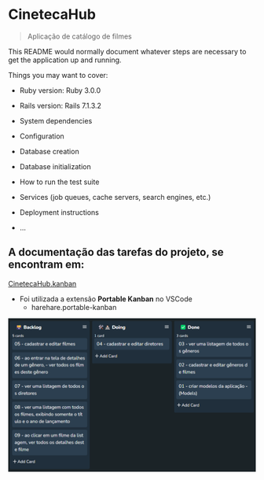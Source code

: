 # CinetecaHub
> Aplicação de catálogo de filmes

This README would normally document whatever steps are necessary to get the
application up and running.

Things you may want to cover:

* Ruby version: Ruby 3.0.0
* Rails version: Rails 7.1.3.2 

* System dependencies

* Configuration

* Database creation

* Database initialization

* How to run the test suite

* Services (job queues, cache servers, search engines, etc.)

* Deployment instructions

* ...

## A documentação das tarefas do projeto, se encontram em: 
[CinetecaHub.kanban](https://github.com/EmmanuellaAlbuquerque/CinetecaHub/blob/main/.github/CinetecaHub.kanban)
* Foi utilizada a extensão **Portable Kanban** no VSCode 
  * harehare.portable-kanban

![projeto](.github/assets/InitialCinetecaHubKanbanScreenshot.png)
